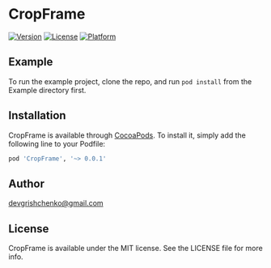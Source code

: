 # CropFrame

[![Version](https://img.shields.io/cocoapods/v/CropFrame.svg?style=flat)](https://cocoapods.org/pods/CropFrame)
[![License](https://img.shields.io/cocoapods/l/CropFrame.svg?style=flat)](https://cocoapods.org/pods/CropFrame)
[![Platform](https://img.shields.io/cocoapods/p/CropFrame.svg?style=flat)](https://cocoapods.org/pods/CropFrame)

## Example

To run the example project, clone the repo, and run `pod install` from the Example directory first.

## Installation

CropFrame is available through [CocoaPods](https://cocoapods.org). To install
it, simply add the following line to your Podfile:

```ruby
pod 'CropFrame', '~> 0.0.1'
```

## Author

devgrishchenko@gmail.com

## License

CropFrame is available under the MIT license. See the LICENSE file for more info.
